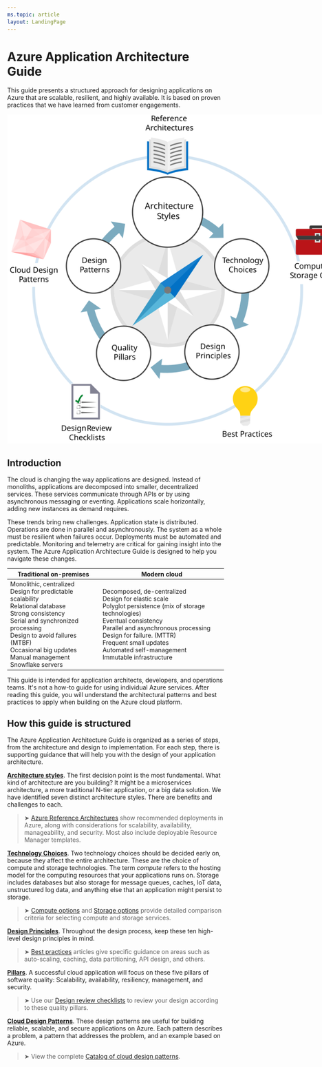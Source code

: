 ```yaml
---
ms.topic: article
layout: LandingPage
---
```


# Azure Application Architecture Guide

This guide presents a structured approach for designing applications on Azure that are scalable, resilient, and highly available. It is based on proven practices that we have learned from customer engagements.

<img src="./images/guide-steps.svg" style="max-width:800px;"/>

## Introduction

The cloud is changing the way applications are designed. Instead of monoliths, applications are decomposed into smaller, decentralized services. These services communicate through APIs or by using asynchronous messaging or eventing. Applications scale horizontally, adding new instances as demand requires. 

These trends bring new challenges. Application state is distributed. Operations are done in parallel and asynchronously. The system as a whole must be resilient when failures occur. Deployments must be automated and predictable. Monitoring and telemetry are critical for gaining insight into the system. The Azure Application Architecture Guide is designed to help you navigate these changes. 

<table>
<thead>
    <tr><th>Traditional on-premises</th><th>Modern cloud</th></tr>
</thead>
<tbody>
<tr><td>Monolithic, centralized<br/>
Design for predictable scalability<br/>
Relational database<br/>
Strong consistency<br/>
Serial and synchronized processing<br/>
Design to avoid failures (MTBF)<br/>
Occasional big updates<br/>
Manual management<br/>
Snowflake servers</td>
<td>
Decomposed, de-centralized<br/>
Design for elastic scale<br/>
Polyglot persistence (mix of storage technologies)<br/>
Eventual consistency<br/>
Parallel and asynchronous processing<br/>
Design for failure. (MTTR)<br/>
Frequent small updates<br/>
Automated self-management<br/>
Immutable infrastructure<br/>
</td>
</tbody>
</table>

This guide is intended for application architects, developers, and operations teams. It's not a how-to guide for using individual Azure services. After reading this guide, you will understand the architectural patterns and best practices to apply when building on the Azure cloud platform.

## How this guide is structured

The Azure Application Architecture Guide is organized as a series of steps, from the architecture and design to implementation. For each step, there is supporting guidance that will help you with the design of your application architecture.

**[Architecture styles][arch-styles]**. The first decision point is the most fundamental. What kind of architecture are you building? It might be a microservices architecture, a more traditional N-tier application, or a big data solution. We have identified seven distinct architecture styles. There are benefits and challenges to each.

> &#10148; [Azure Reference Architectures][ref-archs] show recommended deployments in Azure, along with considerations for scalability, availability, manageability, and security. Most also include deployable Resource Manager templates.

**[Technology Choices][technology-choices]**. Two technology choices should be decided early on, because they affect the entire architecture. These are the choice of compute and storage technologies. The term *compute* refers to the hosting model for the computing resources that your applications runs on. Storage includes databases but also storage for message queues, caches, IoT data, unstructured log data, and anything else that an application might persist to storage. 

> &#10148; [Compute options][compute-options] and [Storage options][storage-options] provide detailed comparison criteria for selecting compute and storage services.

**[Design Principles][design-principles]**. Throughout the design process, keep these ten high-level design principles in mind. 

> &#10148; [Best practices][best-practices] articles give specific guidance on areas such as auto-scaling, caching, data partitioning, API design, and others.   

**[Pillars][pillars]**. A successful cloud application will focus on these five pillars of software quality: Scalability, availability, resiliency, management, and security. 

> &#10148; Use our [Design review checklists][checklists] to review your design according to these quality pillars. 

**[Cloud Design Patterns][patterns]**. These design patterns are useful for building reliable, scalable, and secure applications on Azure. Each pattern describes a problem, a pattern that addresses the problem, and an example based on Azure.

> &#10148; View the complete [Catalog of cloud design patterns](../patterns/index.md).


[arch-styles]: ./architecture-styles/index.md
[best-practices]: ../best-practices/index.md
[checklists]: ../checklist/index.md
[compute-options]: ./compute-options.md
[design-principles]: ./design-principles/index.md
[patterns]: ../patterns/index.md?toc=/azure/architecture/guide/toc.json
[pillars]: ./pillars.md
[ref-archs]: ../reference-architectures/index.md
[storage-options]: ./storage-options.md
[technology-choices]: ./choose-technology.md

